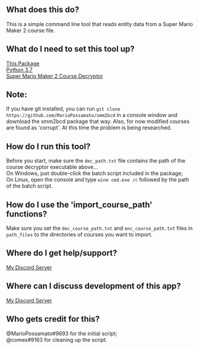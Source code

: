 ## What does this do?
This is a simple command line tool that reads entity data from a Super Mario Maker 2 course file.

## What do I need to set this tool up?
[This Package](https://github.com/MarioPossamato/smm2bcd/archive/master.zip)  
[Python 3.7](https://www.python.org/downloads/release/python-370/)  
[Super Mario Maker 2 Course Decryptor](https://cdn.discordapp.com/attachments/638445176070602752/665586143001051156/smm2dec.exe)

## Note:
If you have git installed, you can run `git clone https://github.com/MarioPossamato/smm2bcd` in a console window and download the smm2bcd package that way.  Also, for now modified courses are found as 'corrupt'.  At this time the problem is being researched.

## How do I run this tool?
Before you start, make sure the `dec_path.txt` file contains the path of the course decryptor executable above...  
On Windows, just double-click the batch script included in the package;  
On Linux, open the console and type `wine cmd.exe /c` followed by the path of the batch script.

## How do I use the 'import_course_path' functions?
Make sure you set the `dec_course_path.txt` and `enc_course_path.txt` files in `path_files` to the directories of courses you want to import.

## Where do I get help/support?
[My Discord Server](https://discord.gg/8wx8uQF)

## Where can I discuss development of this app?
[My Discord Server](https://discord.gg/8wx8uQF)

## Who gets credit for this?
@MarioPossamato#9693 for the initial script;  
@comex#9163 for cleaning up the script.
